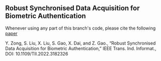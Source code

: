 ## Robust Synchronised Data Acquisition for Biometric Authentication
Whenever using any part of this branch's code, please cite the following [paper](http://yzong.com/pub/Zong2022b.pdf)

Y. Zong, S. Liu, X. Liu, S. Gao, X. Dai, and Z. Gao., “Robust Synchronised Data Acquisition for Biometric Authentication,” IEEE Trans. Ind. Informat., DOI: 10.1109/TII.2022.3182326